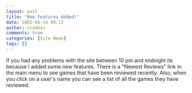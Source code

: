 ```yaml
---
layout: post
title: "New Features Added!"
date: 2002-06-14 00:13
author: rcadmin
comments: true
categories: [Site News]
tags: []
---
```

If you had any problems with the site between 10 pm and midnight its because I added some new features. There is a "Newest Reviews" link in the main menu to see games that have been reviewed recently. Also, when you click on a user's name you can see a list of all the games they have reviewed. 
